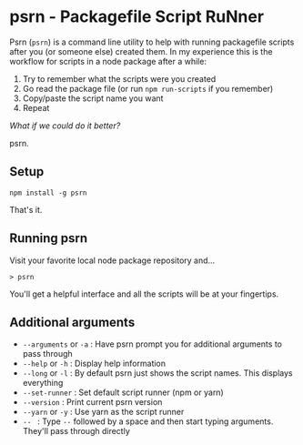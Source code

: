 # psrn - Packagefile Script RuNner

Psrn (`psrn`) is a command line utility to help with running packagefile scripts after you (or someone else) created them. In my experience this is the workflow for scripts in a node package after a while:

1. Try to remember what the scripts were you created
2. Go read the package file (or run `npm run-scripts` if you remember)
3. Copy/paste the script name you want
4. Repeat

_What if we could do it better?_

psrn.

## Setup

`npm install -g psrn`

That's it.

## Running psrn

Visit your favorite local node package repository and...

`> psrn`

You'll get a helpful interface and all the scripts will be at your fingertips.

## Additional arguments

- `--arguments` or `-a` : Have psrn prompt you for additional arguments to pass through
- `--help` or `-h` : Display help information
- `--long` or `-l` : By default psrn just shows the script names. This displays everything
- `--set-runner` : Set default script runner (npm or yarn)
- `--version` : Print current psrn version
- `--yarn` or `-y` : Use yarn as the script runner
- `-- ` : Type `--` followed by a space and then start typing arguments. They'll pass through directly